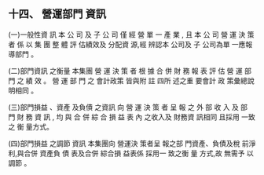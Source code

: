 
## 十四、 營運部門 資訊

(一)一般性資 訊 本 公 司 及 子 公 司 僅 經 營 單 一 產 業 , 且 本 公 司 營 運 決 策 者 係 以 集 團 整 體 評 估績效及 分配資 源,經 辨認本 公司及 子 公司為單 一應報 導部門 。

(二)部門資訊 之衡量 本集團 營 運 決 策 者 根 據 合 併 財 務 報 表 評 估 營 運 部 門 之 績 效 。 營 運 部 門 之 會計政策 皆與附 註 四所 述之重 要會計 政 策彙總說 明相同 。

(三)部門損益 、資產 及負債 之資訊 向 營 運 決 策 者 呈 報 之 外 部 收 入 及 部 門 財 務 資 訊 , 均 與 合 併 綜 合 損 益 表 內 之收入及 財務資 訊相同 且採用 一致之 衡 量方式。

(四)部門損益 之調節 資訊 本集團向 營運決 策者呈 報之部 門資產、負債及稅 前淨利,與合併 資產負 債 表及合併 綜合損 益表係 採用一 致之衡 量 方式,故 無需予 以調節 。